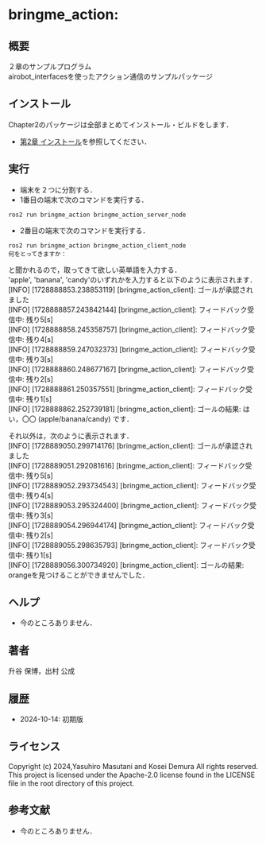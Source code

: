 # bringme_action:  
## 概要
２章のサンプルプログラム  
airobot_interfacesを使ったアクション通信のサンプルパッケージ


## インストール
Chapter2のパッケージは全部まとめてインストール・ビルドをします．
- [第2章 インストール](https://github.com/AI-Robot-Book/chapter2)を参照してください．


## 実行  
- 端末を２つに分割する．
- 1番目の端末で次のコマンドを実行する．  
```
ros2 run bringme_action bringme_action_server_node  
```
- 2番目の端末で次のコマンドを実行する．
```
ros2 run bringme_action bringme_action_client_node
何をとってきますか：
```
と聞かれるので，取ってきて欲しい英単語を入力する．  
'apple', 'banana', 'candy'のいずれかを入力すると以下のように表示されます．  
[INFO] [1728888853.238853119] [bringme_action_client]: ゴールが承認されました  
[INFO] [1728888857.243842144] [bringme_action_client]: フィードバック受信中: 残り5[s]  
[INFO] [1728888858.245358757] [bringme_action_client]: フィードバック受信中: 残り4[s]  
[INFO] [1728888859.247032373] [bringme_action_client]: フィードバック受信中: 残り3[s]  
[INFO] [1728888860.248677167] [bringme_action_client]: フィードバック受信中: 残り2[s]  
[INFO] [1728888861.250357551] [bringme_action_client]: フィードバック受信中: 残り1[s]  
[INFO] [1728888862.252739181] [bringme_action_client]: ゴールの結果: はい，〇〇 (apple/banana/candy) です．  

それ以外は，次のように表示されます．  
[INFO] [1728889050.299714176] [bringme_action_client]: ゴールが承認されました  
[INFO] [1728889051.292081616] [bringme_action_client]: フィードバック受信中: 残り5[s]  
[INFO] [1728889052.293734543] [bringme_action_client]: フィードバック受信中: 残り4[s]  
[INFO] [1728889053.295324400] [bringme_action_client]: フィードバック受信中: 残り3[s]  
[INFO] [1728889054.296944174] [bringme_action_client]: フィードバック受信中: 残り2[s]  
[INFO] [1728889055.298635793] [bringme_action_client]: フィードバック受信中: 残り1[s]  
[INFO] [1728889056.300734920] [bringme_action_client]: ゴールの結果: orangeを見つけることができませんでした．

## ヘルプ
- 今のところありません．
　
 
## 著者
升谷 保博，出村 公成


## 履歴
- 2024-10-14: 初期版


## ライセンス
Copyright (c) 2024,Yasuhiro Masutani and Kosei Demura All rights reserved. This project is licensed under the Apache-2.0 license found in the LICENSE file in the root directory of this project.


## 参考文献
- 今のところありません．

